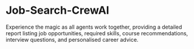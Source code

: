 # Job-Search-CrewAI
Experience the magic as all agents work together, providing a detailed report listing job opportunities, required skills, course recommendations, interview questions, and personalised career advice.
